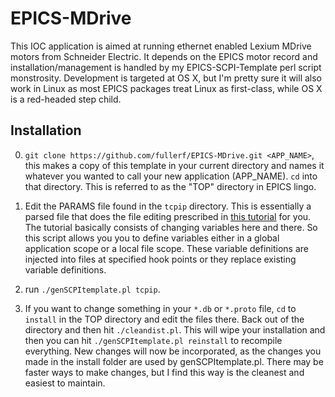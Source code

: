# EPICS-MDrive

This IOC application is aimed at running ethernet enabled Lexium MDrive motors from Schneider Electric.  It depends on the EPICS motor record and installation/management is handled by my EPICS-SCPI-Template perl script monstrosity.  Development is targeted at OS X, but I'm pretty sure it will also work in Linux as most EPICS packages treat Linux as first-class, while OS X is a red-headed step child.

## Installation

0. `git clone https://github.com/fullerf/EPICS-MDrive.git <APP_NAME>`, this makes a copy of this template in your current directory and names it whatever you wanted to call your new application (APP_NAME).  `cd` into that directory.  This is referred to as the "TOP" directory in EPICS lingo.

1. Edit the PARAMS file found in the `tcpip` directory.  This is essentially a parsed file that does the file editing prescribed in [this tutorial](http://www.aps.anl.gov/epics/modules/soft/asyn/R4-24/HowToDoSerial/HowToDoSerial_StreamDevice.html) for you.  The tutorial basically consists of changing variables here and there.  So this script allows you you to define variables either in a global application scope or a local file scope.  These variable definitions are injected into files at specified hook points or they replace existing variable definitions.

2. run `./genSCPItemplate.pl tcpip`.

3. If you want to change something in your `*.db` or `*.proto` file, `cd` to `install` in the TOP directory and edit the files there.  Back out of the directory and then hit `./cleandist.pl`.  This will wipe your installation and then you can hit `./genSCPItemplate.pl reinstall` to recompile everything.  New changes will now be incorporated, as the changes you made in the install folder are used by genSCPItemplate.pl.  There may be faster ways to make changes, but I find this way is the cleanest and easiest to maintain.
